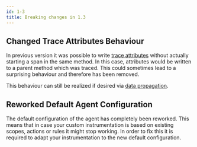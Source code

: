 ```yaml
---
id: 1-3
title: Breaking changes in 1.3
---
```


## Changed Trace Attributes Behaviour

In previous version it was possible to write [trace attributes](instrumentation/rules.md#adding-attributes)
without actually starting a span in the same method. In this case, attributes would be written to a parent method which was traced.
This could sometimes lead to a surprising behaviour and therefore has been removed.

This behaviour can still be realized if desired via [data propagation](instrumentation/rules.md#data-propagation).

## Reworked Default Agent Configuration

The default configuration of the agent has completely been reworked.
This means that in case your custom instrumentation is based on existing scopes, actions or rules it might stop working.
In order to fix this it is required to adapt your instrumentation to the new default configuration.
